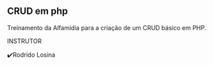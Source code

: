 

## CRUD em php

Treinamento da Alfamídia para a criação de um CRUD básico em PHP.

INSTRUTOR 

✔️Rodrido Losina
